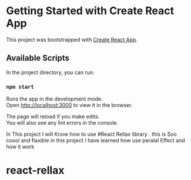 # Getting Started with Create React App

This project was bootstrapped with [Create React App](https://github.com/facebook/create-react-app).

## Available Scripts

In the project directory, you can run:

### `npm start`

Runs the app in the development mode.\
Open [http://localhost:3000](http://localhost:3000) to view it in the browser.

The page will reload if you make edits.\
You will also see any lint errors in the console.

In This project I will Know how to use #React Rellax library .
this is Soo coool and flaxible
in this project I have learned how use peralal Effect and how it work

# react-rellax
